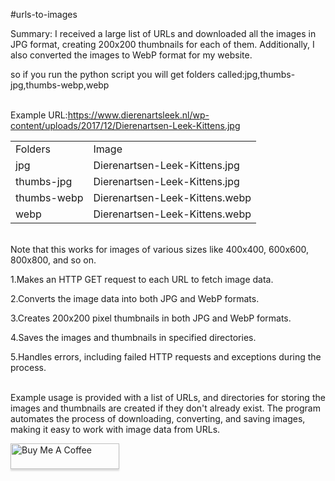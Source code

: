 #urls-to-images

Summary: I received a large list of URLs and downloaded all the images in JPG format, creating 200x200 thumbnails for each of them. 
Additionally, I also converted the images to WebP format for my website. 

so if you run the python script you will get folders called:jpg,thumbs-jpg,thumbs-webp,webp <br>
<br>

Example URL:https://www.dierenartsleek.nl/wp-content/uploads/2017/12/Dierenartsen-Leek-Kittens.jpg

<table>
<tr><td>Folders</td><td>Image</td></tr>
<tr><td>jpg</td><td>Dierenartsen-Leek-Kittens.jpg</td></tr>
<tr><td>thumbs-jpg</td><td>Dierenartsen-Leek-Kittens.jpg</td></tr>
<tr><td>thumbs-webp</td><td>Dierenartsen-Leek-Kittens.webp</td></tr>
<tr><td>webp</td><td>Dierenartsen-Leek-Kittens.webp</td></tr>
</table>

<br>
Note that this works for images of various sizes like 400x400, 600x600, 800x800, and so on.<br>


1.Makes an HTTP GET request to each URL to fetch image data.<br>

2.Converts the image data into both JPG and WebP formats.<br>

3.Creates 200x200 pixel thumbnails in both JPG and WebP formats.<br>

4.Saves the images and thumbnails in specified directories.<br>

5.Handles errors, including failed HTTP requests and exceptions during the process.<br><br>

Example usage is provided with a list of URLs, and directories for storing the images and thumbnails are created if they don't already exist. The program automates the process of downloading, converting, and saving images, making it easy to work with image data from URLs.<br>

<a href="https://www.buymeacoffee.com/Eyonic" target="_blank"><img src="https://www.buymeacoffee.com/assets/img/custom_images/orange_img.png" alt="Buy Me A Coffee" style="height: 41px !important;width: 174px !important;box-shadow: 0px 3px 2px 0px rgba(190, 190, 190, 0.5) !important;-webkit-box-shadow: 0px 3px 2px 0px rgba(190, 190, 190, 0.5) !important;" ></a>